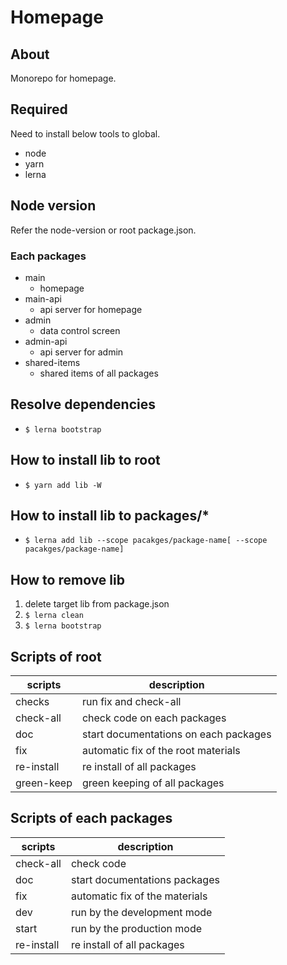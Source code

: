 # Homepage

## About
Monorepo for homepage.

## Required
Need to install below tools to global.
- node
- yarn
- lerna

## Node version
Refer the node-version or root package.json.

### Each packages
- main
  - homepage
- main-api
  - api server for homepage
- admin
  - data control screen
- admin-api
  - api server for admin
- shared-items
  - shared items of all packages

## Resolve dependencies
- `$ lerna bootstrap`

## How to install lib to root
- `$ yarn add lib -W`

## How to install lib to packages/*
- `$ lerna add lib --scope pacakges/package-name[ --scope pacakges/package-name]`

## How to remove lib
1. delete target lib from package.json
2. `$ lerna clean`
3. `$ lerna bootstrap`

## Scripts of root
| scripts | description |
| --- | --- |
|checks | run fix and check-all |
| check-all | check code on each packages |
| doc | start documentations on each packages |
| fix | automatic fix of the root materials |
| re-install | re install of all packages |
| green-keep | green keeping of all packages | 

## Scripts of each packages
| scripts | description |
| --- | --- |
| check-all | check code |
| doc | start documentations packages |
| fix | automatic fix of the materials |
| dev | run by the development mode |
| start | run by the production mode |
| re-install | re install of all packages |
